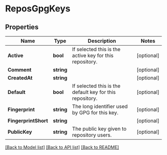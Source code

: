 # ReposGpgKeys

## Properties

Name | Type | Description | Notes
------------ | ------------- | ------------- | -------------
**Active** | **bool** | If selected this is the active key for this repository. | [optional] 
**Comment** | **string** |  | [optional] 
**CreatedAt** | **string** |  | [optional] 
**Default** | **bool** | If selected this is the default key for this repository. | [optional] 
**Fingerprint** | **string** | The long identifier used by GPG for this key. | [optional] 
**FingerprintShort** | **string** |  | [optional] 
**PublicKey** | **string** | The public key given to repository users. | [optional] 

[[Back to Model list]](../README.md#documentation-for-models) [[Back to API list]](../README.md#documentation-for-api-endpoints) [[Back to README]](../README.md)


